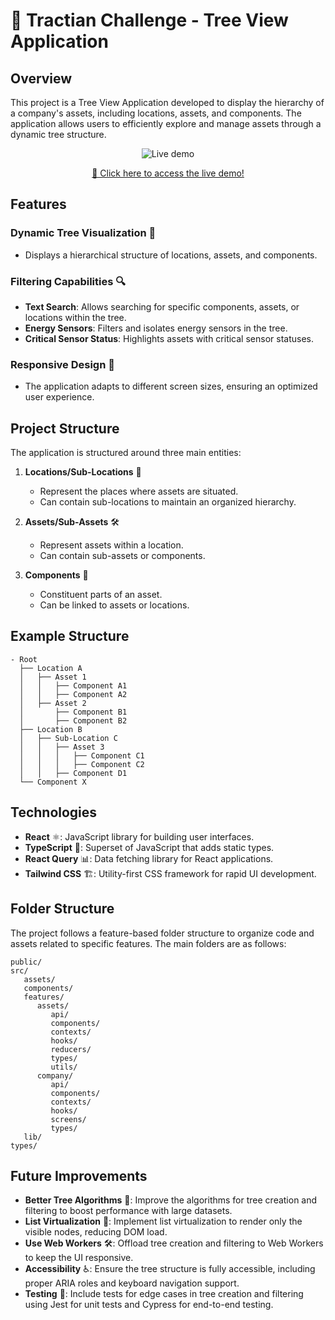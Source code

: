 # 🚀 Tractian Challenge - Tree View Application

## Overview

This project is a Tree View Application developed to display the hierarchy of a company's assets, including locations, assets, and components. The application allows users to efficiently explore and manage assets through a dynamic tree structure.

<div align="center">
   <img src="https://github.com/gabrielkunst/tractian/.github/showcase.gif" alt="Live demo" />
   <p>
      <a href="https://tractian-tree.vercel.app">🚀 Click here to access the live demo!</a>
   </p>
</div

---

## Features

### Dynamic Tree Visualization 🌳

- Displays a hierarchical structure of locations, assets, and components.

### Filtering Capabilities 🔍

- **Text Search**: Allows searching for specific components, assets, or locations within the tree.
- **Energy Sensors**: Filters and isolates energy sensors in the tree.
- **Critical Sensor Status**: Highlights assets with critical sensor statuses.

### Responsive Design 📱

- The application adapts to different screen sizes, ensuring an optimized user experience.

## Project Structure

The application is structured around three main entities:

1. **Locations/Sub-Locations** 📍

   - Represent the places where assets are situated.
   - Can contain sub-locations to maintain an organized hierarchy.

2. **Assets/Sub-Assets** 🛠️

   - Represent assets within a location.
   - Can contain sub-assets or components.

3. **Components** 🔩

   - Constituent parts of an asset.
   - Can be linked to assets or locations.

## Example Structure

```plaintext
- Root
  ├── Location A
  │   ├── Asset 1
  │   │   ├── Component A1
  │   │   ├── Component A2
  │   ├── Asset 2
  │       ├── Component B1
  │       ├── Component B2
  ├── Location B
  │   ├── Sub-Location C
  │   │   ├── Asset 3
  │   │   │   ├── Component C1
  │   │   │   ├── Component C2
  │   │   ├── Component D1
  └── Component X
```

## Technologies

- **React** ⚛️: JavaScript library for building user interfaces.
- **TypeScript** 🦕: Superset of JavaScript that adds static types.
- **React Query** 📊: Data fetching library for React applications.
- **Tailwind CSS** 🏗️: Utility-first CSS framework for rapid UI development.

## Folder Structure

The project follows a feature-based folder structure to organize code and assets related to specific features. The main folders are as follows:

```plaintext
public/
src/
   assets/
   components/
   features/
      assets/
         api/
         components/
         contexts/
         hooks/
         reducers/
         types/
         utils/
      company/
         api/
         components/
         contexts/
         hooks/
         screens/
         types/
   lib/
types/
```

## Future Improvements

- **Better Tree Algorithms** 🚀: Improve the algorithms for tree creation and filtering to boost performance with large datasets.
- **List Virtualization** 📜: Implement list virtualization to render only the visible nodes, reducing DOM load.
- **Use Web Workers** 🛠️: Offload tree creation and filtering to Web Workers to keep the UI responsive.
- **Accessibility** ♿: Ensure the tree structure is fully accessible, including proper ARIA roles and keyboard navigation support.
- **Testing** 🧪: Include tests for edge cases in tree creation and filtering using Jest for unit tests and Cypress for end-to-end testing.
